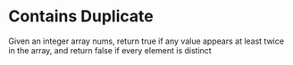 # Contains Duplicate
Given an integer array nums, return true if any value appears at least twice in the array, and return false if every element is distinct
